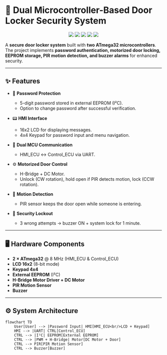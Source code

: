 # 🔐 Dual Microcontroller-Based Door Locker Security System  

<p align="center">
  <img src="https://img.shields.io/badge/Microcontroller-ATmega32-blue?style=for-the-badge"/>
  <img src="https://img.shields.io/badge/Language-C-orange?style=for-the-badge"/>
  <img src="https://img.shields.io/badge/Platform-Embedded-green?style=for-the-badge"/>
  <img src="https://img.shields.io/badge/Communication-UART-lightgrey?style=for-the-badge"/>
  <img src="https://img.shields.io/badge/Simulation-Proteus-yellow?style=for-the-badge"/>
</p>  

A **secure door locker system** built with **two ATmega32 microcontrollers**.  
The project implements **password authentication, motorized door locking, EEPROM storage, PIR motion detection, and buzzer alarms** for enhanced security.  

---

## ✨ Features  

- 🔑 **Password Protection**  
  - 5-digit password stored in external EEPROM (I²C).  
  - Option to change password after successful verification.  

- 📟 **HMI Interface**  
  - 16x2 LCD for displaying messages.  
  - 4x4 Keypad for password input and menu navigation.  

- 🔗 **Dual MCU Communication**  
  - HMI_ECU ↔ Control_ECU via UART.  

- ⚙️ **Motorized Door Control**  
  - H-Bridge + DC Motor.  
  - Unlock (CW rotation), hold open if PIR detects motion, lock (CCW rotation).  

- 👀 **Motion Detection**  
  - PIR sensor keeps the door open while someone is entering.  

- 🚨 **Security Lockout**  
  - 3 wrong attempts → buzzer ON + system lock for 1 minute.  

---

## 🖥️ Hardware Components  

- **2 × ATmega32** @ 8 MHz (HMI_ECU & Control_ECU)  
- **LCD 16x2** (8-bit mode)  
- **Keypad 4x4**  
- **External EEPROM** (I²C)  
- **H-Bridge Motor Driver + DC Motor**  
- **PIR Motion Sensor**  
- **Buzzer**  

---

## ⚙️ System Architecture  

```mermaid
flowchart TD
    User[User] --> |Password Input| HMI[HMI_ECU<br/>LCD + Keypad]
    HMI --> |UART| CTRL[Control_ECU]
    CTRL --> |I²C| EEPROM[External EEPROM]
    CTRL --> |PWM + H-Bridge| Motor[DC Motor + Door]
    CTRL --> PIR[PIR Motion Sensor]
    CTRL --> Buzzer[Buzzer]

